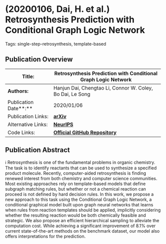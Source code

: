 # (20200106, Dai, H. et al.) Retrosynthesis Prediction with Conditional Graph Logic Network

Tags: single-step-retrosynthesis, template-based

## Publication Overview

| **Title:**  | Retrosynthesis Prediction with Conditional Graph Logic Network |
| --- | --- |
| **Authors:**  | Hanjun Dai, Chengtao Li, Connor W. Coley, Bo Dai, Le Song |
| Publication Date**:**  | 2020/01/06 |
| Publication Links: | [**arXiv**](https://arxiv.org/abs/2001.01408) |
| Alternative Links: | [**NeurIPS**](https://papers.nips.cc/paper/2019/hash/0d2b2061826a5df3221116a5085a6052-Abstract.html) |
| Code Links: | [**Official GitHub Repository**](https://github.com/Hanjun-Dai/GLN) |

## Publication Abstract

<aside>
ℹ️ Retrosynthesis is one of the fundamental problems in organic chemistry. The task is to identify reactants that can be used to synthesize a specified product molecule. Recently, computer-aided retrosynthesis is finding renewed interest from both chemistry and computer science communities. Most existing approaches rely on template-based models that define subgraph matching rules, but whether or not a chemical reaction can proceed is not defined by hard decision rules. In this work, we propose a new approach to this task using the Conditional Graph Logic Network, a conditional graphical model built upon graph neural networks that learns when rules from reaction templates should be applied, implicitly considering whether the resulting reaction would be both chemically feasible and strategic. We also propose an efficient hierarchical sampling to alleviate the computation cost. While achieving a significant improvement of 8.1% over current state-of-the-art methods on the benchmark dataset, our model also offers interpretations for the prediction.

</aside>